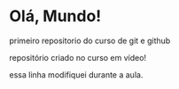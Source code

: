 # Olá, Mundo!
 primeiro repositorio do curso de git e github

repositório criado no curso em vídeo!

essa linha modifiquei durante a aula.

